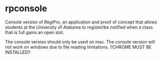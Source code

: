 # rpconsole
Console version of RegiPro, an application and proof of concept that allows students at the University of Alabama to register/be notified when a class that is full gains an open slot.

The console version should only be used on mac. The console version will not work on windows due to file reading limitations.   !!CHROME MUST BE INSTALLED!!
